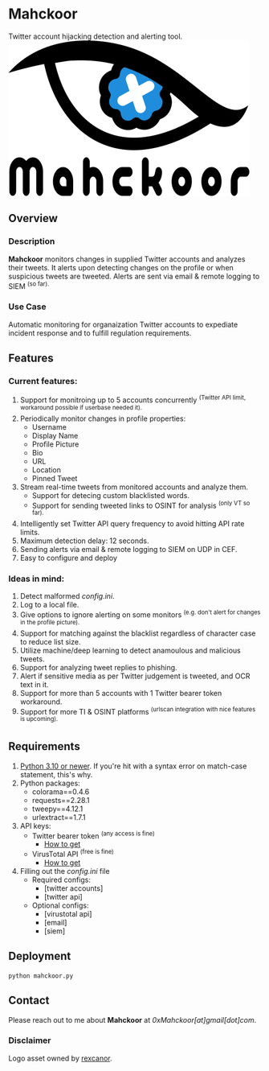 # Mahckoor
Twitter account hijacking detection and alerting tool.
![Logo](https://github.com/RayanAziz/Mahckoor/blob/1ca924add3a7f3ba2a352b7e16406eed20fb768f/media/mahckoor.png)
## Overview
### Description
**Mahckoor** monitors changes in supplied Twitter accounts and analyzes their tweets. It alerts upon detecting changes on the profile or when suspicious tweets are tweeted. Alerts are sent via email & remote logging to SIEM <sup>(so far).</sup>
### Use Case
Automatic monitoring for organaization Twitter accounts to expediate incident response and to fulfill regulation requirements.
## Features
### Current features:
1. Support for monitroing up to 5 accounts concurrently <sup>(Twitter API limit, workaround possible if userbase needed it).</sup>
2. Periodically monitor changes in profile properties:
   - Username
   - Display Name
   - Profile Picture
   - Bio
   - URL
   - Location
   - Pinned Tweet
3. Stream real-time tweets from monitored accounts and analyze them.
   - Support for detecing custom blacklisted words.
   - Support for sending tweeted links to OSINT for analysis <sup>(only VT so far).</sup>
6. Intelligently set Twitter API query frequency to avoid hitting API rate limits.
7. Maximum detection delay: 12 seconds.
8. Sending alerts via email & remote logging to SIEM on UDP in CEF.
9. Easy to configure and deploy
### Ideas in mind:
1. Detect malformed *config.ini*.
2. Log to a local file.
3. Give options to ignore alerting on some monitors <sup>(e.g. don't alert for changes in the profile picture).</sup>
4. Support for matching against the blacklist regardless of character case to reduce list size.
5. Utilize machine/deep learning to detect anamoulous and malicious tweets.
6. Support for analyzing tweet replies to phishing.
7. Alert if sensitive media as per Twitter judgement is tweeted, and OCR text in it.
8. Support for more than 5 accounts with 1 Twitter bearer token workaround.
9. Support for more TI & OSINT platforms <sup>(urlscan integration with nice features is upcoming).</sup>
## Requirements
1. <ins>Python 3.10 or newer</ins>. If you're hit with a syntax error on match-case statement, this's why.
2. Python packages:
   - colorama==0.4.6
   - requests==2.28.1
   - tweepy==4.12.1
   - urlextract==1.7.1
2. API keys:
   - Twitter bearer token <sup>(any access is fine)</sup>
      - [How to get](https://developer.twitter.com/en/docs/tutorials/step-by-step-guide-to-making-your-first-request-to-the-twitter-api-v2)
   - VirusTotal API <sup>(free is fine)</sup>
      - [How to get](https://support.virustotal.com/hc/en-us/articles/115002088769-Please-give-me-an-API-key)
3. Filling out the *config.ini* file
   - Required configs:
      - [twitter accounts]
      - [twitter api]
   - Optional configs:
      - [virustotal api]
      - [email]
      - [siem]
## Deployment
   ```
   python mahckoor.py
   ```
## Contact
Please reach out to me about **Mahckoor** at *0xMahckoor\[at]gmail\[dot]com*.
### Disclaimer
Logo asset owned by [rexcanor](https://www.vecteezy.com/members/rexcanor).
